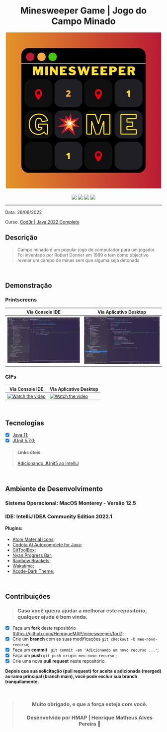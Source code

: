 <div align="center">

# Minesweeper Game | Jogo do Campo Minado

<img width="auto" src="https://github.com/HenriqueMAP/minesweeper/blob/master/img/minesweeper.png?raw=true">
<br>
<br>
<img src="https://img.shields.io/github/issues/HenriqueMAP/minesweeper">
<img src="https://img.shields.io/github/forks/HenriqueMAP/minesweeper">
<img src="https://img.shields.io/github/stars/HenriqueMAP/minesweeper">
<img src="https://img.shields.io/github/license/HenriqueMAP/minesweeper">
</div>
<hr>

Data: 26/06/2022

Curso: [Cod3r | Java 2022 Completo](https://www.udemy.com/course/fundamentos-de-programacao-com-java/)

## Descrição

> Campo minado é um popular jogo de computador para um jogador. Foi inventado por Robert Donner em 1989 e tem como 
> objectivo revelar um campo de minas sem que alguma seja detonada

<br>

## Demonstração

### Printscreens

| Via Console IDE | Via Aplicativo Desktop |
| --------------- | ---------------------- |
| <img src="https://github.com/HenriqueMAP/minesweeper/blob/master/img/Otogamidev-Minesweeper-Console.png?raw=true"> | <img src="https://github.com/HenriqueMAP/minesweeper/blob/master/img/Otogamidev-Minesweeper-Swing.png?raw=true"> |

### GIFs

| Via Console IDE | Via Aplicativo Desktop |
| --------------- | ---------------------- |
| [![Watch the video](https://img.youtube.com/vi/sK4k7Olkqyg/maxresdefault.jpg)](https://youtu.be/sK4k7Olkqyg) | [![Watch the video](https://img.youtube.com/vi/lPeUcs8y0HM/maxresdefault.jpg)](https://youtu.be/lPeUcs8y0HM) |

<br>

## Tecnologias

- [x] [Java 11](https://www.oracle.com/br/java/technologies/javase/jdk11-archive-downloads.html);
- [x] [JUnit 5.7.0](https://junit.org/junit5/docs/5.7.0/api/index.html);

> #### Links úteis
> 
> [Adicionando JUnit5 ao IntelliJ](https://stackoverflow.com/questions/42721368/including-junit-5-dependency-in-intellij-idea)

<br>

## Ambiente de Desenvolvimento

### Sistema Operacional: MacOS Monterey - Versão 12.5

### IDE: IntelliJ IDEA Community Edition 2022.1

#### Plugins:

- [Atom Material Icons](https://plugins.jetbrains.com/plugin/10044-atom-material-icons);
- [Codota AI Autocomplete for Java](https://plugins.jetbrains.com/plugin/7638-codota-ai-autocomplete-for-java-and-javascript);
- [GitToolBox](https://plugins.jetbrains.com/plugin/7499-gittoolbox);
- [Nyan Progress Bar](https://plugins.jetbrains.com/plugin/8575-nyan-progress-bar);
- [Rainbow Brackets](https://plugins.jetbrains.com/plugin/10080-rainbow-brackets);
- [Wakatime](https://wakatime.com);
- [Xcode-Dark Theme](https://plugins.jetbrains.com/plugin/13106-xcode-dark-theme);

<br>

## Contribuições

> ### Caso você queira ajudar a melhorar este repositório, qualquer ajuda é bem vinda.

- [x] Faça um **fork** deste repositório (https://github.com/HenriqueMAP/minesweeper/fork);
- [x] Crie um **branch** com as suas modificações ` git checkout -b meu-novo-recurso `;
- [x] Faça um **commit** ` git commit -am 'Adicionando um novo recurso ...'`;
- [x] Faça um **push** ` git push origin meu-novo-recurso ` ;
- [x] Crie uma nova **pull request** neste repositório.

**Depois que sua solicitação (pull request) for aceita e adicionada (merged) ao ramo principal (branch main), você pode excluir sua branch tranquilamente.**

<div align="center">

<br>

> ### **Muito obrigado, e que a força esteja com você.**
>
> ### Desenvolvido por **HMAP | Henrique Matheus Alves Pereira** 🦁

</div>

